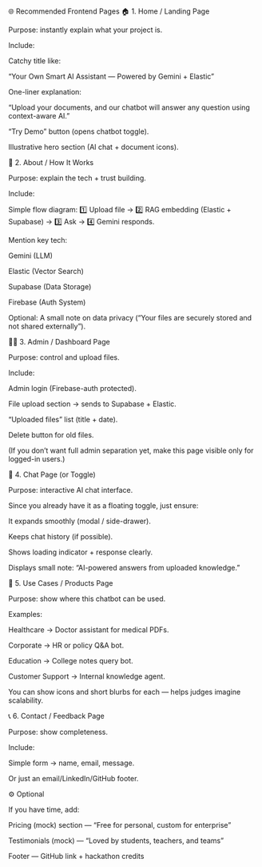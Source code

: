 🌐 Recommended Frontend Pages
🏠 1. Home / Landing Page

Purpose: instantly explain what your project is.

Include:

Catchy title like:

“Your Own Smart AI Assistant — Powered by Gemini + Elastic”

One-liner explanation:

“Upload your documents, and our chatbot will answer any question using context-aware AI.”

“Try Demo” button (opens chatbot toggle).

Illustrative hero section (AI chat + document icons).

🧠 2. About / How It Works

Purpose: explain the tech + trust building.

Include:

Simple flow diagram:
1️⃣ Upload file →
2️⃣ RAG embedding (Elastic + Supabase) →
3️⃣ Ask →
4️⃣ Gemini responds.

Mention key tech:

Gemini (LLM)

Elastic (Vector Search)

Supabase (Data Storage)

Firebase (Auth System)

Optional: A small note on data privacy (“Your files are securely stored and not shared externally”).

🧑‍💻 3. Admin / Dashboard Page

Purpose: control and upload files.

Include:

Admin login (Firebase-auth protected).

File upload section → sends to Supabase + Elastic.

“Uploaded files” list (title + date).

Delete button for old files.

(If you don’t want full admin separation yet, make this page visible only for logged-in users.)

💬 4. Chat Page (or Toggle)

Purpose: interactive AI chat interface.

Since you already have it as a floating toggle, just ensure:

It expands smoothly (modal / side-drawer).

Keeps chat history (if possible).

Shows loading indicator + response clearly.

Displays small note: “AI-powered answers from uploaded knowledge.”

🏢 5. Use Cases / Products Page

Purpose: show where this chatbot can be used.

Examples:

Healthcare → Doctor assistant for medical PDFs.

Corporate → HR or policy Q&A bot.

Education → College notes query bot.

Customer Support → Internal knowledge agent.

You can show icons and short blurbs for each — helps judges imagine scalability.

📞 6. Contact / Feedback Page

Purpose: show completeness.

Include:

Simple form → name, email, message.

Or just an email/LinkedIn/GitHub footer.

⚙️ Optional

If you have time, add:

Pricing (mock) section — “Free for personal, custom for enterprise”

Testimonials (mock) — “Loved by students, teachers, and teams”

Footer — GitHub link + hackathon credits